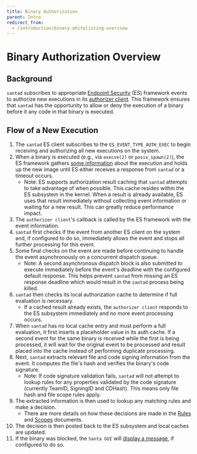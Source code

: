 ```yaml
---
title: Binary Authorization
parent: Intro
redirect_from:
  - /introduction/binary-whitelisting-overview
---
```


# Binary Authorization Overview

## Background

`santad` subscribes to appropriate
[Endpoint Security](https://developer.apple.com/documentation/endpointsecurity)
(ES) framework events to authorize new executions in its
[authorizer client](../binaries/santad#event-streams). This framework ensures
that `santad` has the opportunity to allow or deny the execution of a binary
before it any code in that binary is executed.

## Flow of a New Execution

1.  The `santad` ES client subscribes to the `ES_EVENT_TYPE_AUTH_EXEC` to begin
    receiving and authorizing all new executions on the system.
1.  When a binary is executed (e.g., via `execve(2)` or `posix_spawn(2)`), the
    ES framework gathers
    [some information](https://developer.apple.com/documentation/endpointsecurity/es_event_exec_t)
    about the execution and holds up the new image until ES either receives a
    response from `santad` or a timeout occurs.
    *   Note: ES supports authorization result caching that `santad` attempts to
        take advantage of when possible. This cache resides within the ES
        subsystem in the kernel. When a result is already available, ES uses
        that result immediately without collecting event information or waiting
        for a new result. This can greatly reduce performance impact.
1.  The `authorizer client`'s callback is called by the ES framework with the
    event information.
1.  `santad` first checks if the event from another ES client on the system and,
    if configured to do so, immediately allows the event and stops all further
    processing for this event.
1.  Some final checks on the event are made before continuing to handle
    the event asynchronously on a concurrent dispatch queue.
    *   Note: A second asynchronous dispatch block is also submitted to execute
        immediately before the event's deadline with the configured default
        response. This helps prevent `santad` from missing an ES response
        deadline which would result in the `santad` process being killed.
1.  `santad` then checks its local authorization cache to determine if full
    evaluation is necessary.
    *   If a cached result already exists, the `authorizer client` responds to
        the ES subsystem immediately and no more event processing occurs.
1.  When `santad` has no local cache entry and must perform a full evaluation,
    it first inserts a placeholder value in its auth cache. If a second event
    for the same binary is received while the first is being processed, it will
    wait for the original event to be processed and result placed into the cache
    instead of performing duplicate processing.
1.  Next, `santad` extracts relevant file and code signing information from the
    event. It computes the file's hash and verifies the binary's code
    signature.
    *   Note: If code signature validation fails, `santad` will not attempt to
        lookup rules for any properties validated by the code signature
        (currently TeamID, SigningID and CDHash). This means only file hash and
        file scope rules apply.
1.  The extracted information is then used to lookup any matching rules and make
    a decision.
    *   There are more details on how these decisions are made in the
        [Rules](../concepts/rules.md) and [Scopes](../concepts/scopes.md)
        documents.
1.  The decision is then posted back to the ES subsystem and local caches are
    updated.
1.  If the binary was blocked, the `Santa GUI` will
    [display a message](../binaries/santa-gui.html#blocked-executions), if
    configured to do so.

